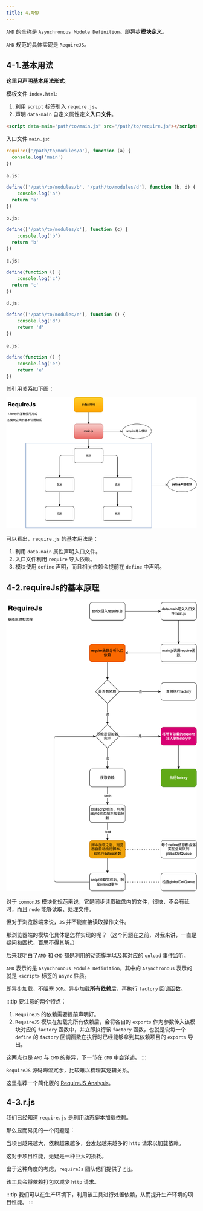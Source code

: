 ```yaml
---
title: 4.AMD
---
```


`AMD` 的全称是 `Asynchronous Module Definition`。即**异步模块定义**。

`AMD` 规范的具体实现是 `RequireJS`。

## 4-1.基本用法

**这里只声明基本用法形式**。

模板文件 `index.html`:

1. 利用 `script` 标签引入 `require.js`。
2. 声明 `data-main` 自定义属性定义**入口文件**。

```html
<script data-main="path/to/main.js" src="/path/to/require.js"></script>
```

入口文件 `main.js`:

```js
require(['/path/to/modules/a'], function (a) {
  console.log('main')
})
```

`a.js`:

```js
define(['/path/to/modules/b', '/path/to/modules/d'], function (b, d) {
	console.log('a')
  return 'a'
})
```

`b.js`:

```js
define(['/path/to/modules/c'], function (c) {
	console.log('b')
  return 'b'
})
```

`c.js`:

```js
define(function () {
	console.log('c')
  return 'c'
})
```

`d.js`:

```js
define(['/path/to/modules/e'], function () {
	console.log('d')
	return 'd'
})
```

`e.js`:

```js
define(function () {
	console.log('e')
	return 'e'
})
```

其引用关系如下图：

![](./image/require.demo.drawio.png)

可以看出，`require.js` 的基本用法是：

1. 利用 `data-main` 属性声明入口文件。
2. 入口文件利用 `require` 导入依赖。
3. 模块使用 `define` 声明，而且相关依赖会提前在 `define` 中声明。

## 4-2.requireJs的基本原理

![](./image/amd.drawio.png)

对于 `commonJS` 模块化规范来说，它是同步读取磁盘内的文件，很快，不会有延时，而且 `node` 能够读取、处理文件。

但对于浏览器端来说，`JS` 并不能直接读取操作文件。

那浏览器端的模块化具体是怎样实现的呢？（这个问题在之前，对我来讲，一直是疑问和困扰，百思不得其解。）

后来我明白了`AMD` 和 `CMD` 都是利用的动态脚本以及其对应的 `onload` 事件监听。

`AMD` 表示的是 `Asynchronous Module Definition`，其中的 `Asynchronous` 表示的就是 `<script>` 标签的 `async` 性质。

即异步加载，不阻塞 `DOM`。异步加载**所有依赖**后，再执行 `factory` 回调函数。

:::tip
要注意的两个特点：

1. `RequireJS` 的依赖需要提前声明好。
2. `RequireJS` 模块在加载完所有依赖后，会将各自的 `exports` 作为参数传入该模块对应的 `factory` 函数中，并立即执行该 `factory` 函数，也就是说每一个 `define` 的 `factory` 回调函数在执行时已经能够拿到其依赖项目的 `exports` 导出。

这两点也是 `AMD` 与 `CMD` 的差异，下一节在 `CMD` 中会详述。
:::

`RequireJS` 源码晦涩冗余，比较难以梳理其逻辑关系。

这里推荐一个简化版的 [RequireJS Analysis](https://github.com/ZhiCYue/requireJs-analysis)。

## 4-3.r.js

我们已经知道 `require.js` 是利用动态脚本加载依赖。

那么显而易见的一个问题是：

当项目越来越大，依赖越来越多，会发起越来越多的 `http` 请求以加载依赖。

这对于项目性能，无疑是一种巨大的损耗。

出于这种角度的考虑，`requireJs` 团队他们提供了 [r.js](https://github.com/requirejs/r.js)。

该工具会将依赖打包以减少 `http` 请求。

:::tip
我们可以在生产环境下，利用该工具进行处置依赖，从而提升生产环境的项目性能。
:::
